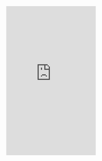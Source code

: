 <IFRAME SRC="http://ali.cdn.kaiyanapp.com/0d0cc16648bdf22a99dbf6658b3ee67a_1280x720.mp4?auth_key=1634438227-0-0-afe8d8b3ea41664c55e2a7307a0bab28" FRAMEBORDER=0 MARGINWIDTH=0 MARGINHEIGHT=0 SCROLLING=NO WIDTH=240 HEIGHT=400 allowfullscreen></IFRAME>






